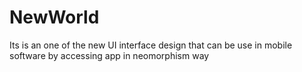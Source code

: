 # NewWorld
Its is an one of the new UI interface design that can be use in mobile software by accessing app in neomorphism way
